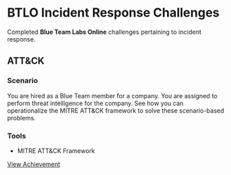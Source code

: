 # BTLO Incident Response Challenges

Completed **Blue Team Labs Online** challenges pertaining to incident response.

## ATT&CK

### Scenario

You are hired as a Blue Team member for a company. You are assigned to perform threat intelligence for the company. See how you can operationalize the MITRE ATT&CK framework to solve these scenario-based problems. 

### Tools

- MITRE ATT&CK Framework

<a href="https://blueteamlabs.online/achievement/share/challenge/76960/15" target="_blank">View Achievement</a>
